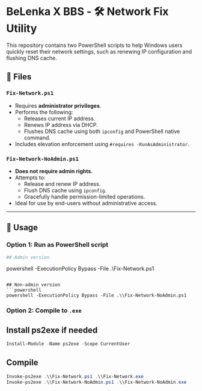 # BeLenka X BBS - 🛠 Network Fix Utility

This repository contains two PowerShell scripts to help Windows users quickly reset their network settings, such as renewing IP configuration and flushing DNS cache.

## 📁 Files

### `Fix-Network.ps1`
- Requires **administrator privileges**.
- Performs the following:
  - Releases current IP address.
  - Renews IP address via DHCP.
  - Flushes DNS cache using both `ipconfig` and PowerShell native command.
- Includes elevation enforcement using `#requires -RunAsAdministrator`.

### `Fix-Network-NoAdmin.ps1`
- **Does not require admin rights.**
- Attempts to:
  - Release and renew IP address.
  - Flush DNS cache using `ipconfig`.
  - Gracefully handle permission-limited operations.
- Ideal for use by end-users without administrative access.

---

## 🚀 Usage

### Option 1: Run as PowerShell script

```powershell
## Admin version
```
powershell -ExecutionPolicy Bypass -File .\\Fix-Network.ps1
```

## Non-admin version
```powershell
powershell -ExecutionPolicy Bypass -File .\\Fix-Network-NoAdmin.ps1
```

### Option 2: Compile to `.exe`

## Install ps2exe if needed
```powershell
Install-Module -Name ps2exe -Scope CurrentUser
```

## Compile
```powershell
Invoke-ps2exe .\\Fix-Network.ps1 .\\Fix-Network.exe
Invoke-ps2exe .\\Fix-Network-NoAdmin.ps1 .\\Fix-Network-NoAdmin.exe
```
